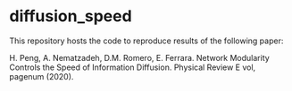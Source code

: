 # diffusion_speed

This repository hosts the code to reproduce results of the following paper:
  
H. Peng, A. Nematzadeh, D.M. Romero, E. Ferrara. Network Modularity Controls the Speed of Information Diffusion. Physical Review E vol, pagenum (2020).
